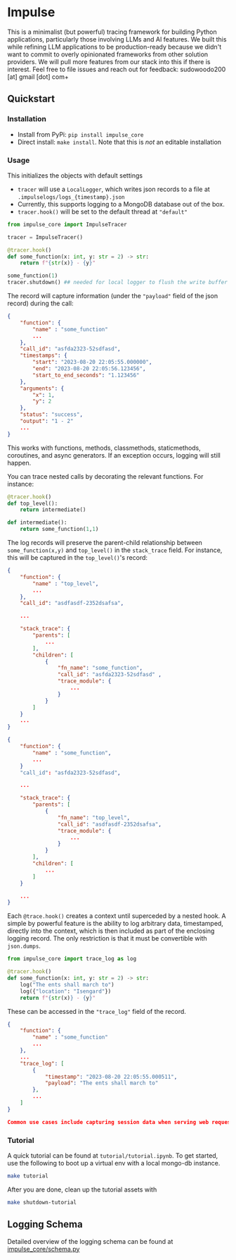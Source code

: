 # Impulse

This is a minimalist (but powerful) tracing framework for building Python applications, particularly those involving LLMs and AI features. We built this while refining LLM applications to be production-ready because we didn't want to commit to overly opinionated frameworks from other solution providers. We will pull more features from our stack into this if there is interest. Feel free to file issues and reach out for feedback: sudowoodo200 [at] gmail [dot] com+

## Quickstart

### Installation
 - Install from PyPi: `pip install impulse_core`
 - Direct install: `make install`. Note that this is _not_ an editable installation

### Usage

This initializes the objects with default settings

 - `tracer` will use a `LocalLogger`, which writes json records to a file at `.impulselogs/logs_{timestamp}.json`
 - Currently, this supports logging to a MongoDB database out of the box.
 - `tracer.hook()` will be set to the default thread at `"default"`

```python
from impulse_core import ImpulseTracer

tracer = ImpulseTracer()

@tracer.hook()
def some_function(x: int, y: str = 2) -> str:
    return f"{str(x)} - {y}"

some_function(1)
tracer.shutdown() ## needed for local logger to flush the write buffer
```
The record will capture information (under the `"payload"` field of the json record) during the call:
```json
{
    "function": {
        "name" : "some_function"
        ...
    },
    "call_id": "asfda2323-52sdfasd",
    "timestamps": {
        "start": "2023-08-20 22:05:55.000000",
        "end": "2023-08-20 22:05:56.123456",
        "start_to_end_seconds": "1.123456"
    },
    "arguments": {
        "x": 1,
        "y": 2
    },
    "status": "success",
    "output": "1 - 2"
    ...
}
```

This works with functions, methods, classmethods, staticmethods, coroutines, and async generators. If an exception occurs, logging will still happen.

You can trace nested calls by decorating the relevant functions. For instance:

```python
@tracer.hook()
def top_level():
    return intermediate()

def intermediate():
    return some_function(1,1)
```

The log records will preserve the parent-child relationship between `some_function(x,y)` and `top_level()` in the `stack_trace` field. For instance, this will be captured in the `top_level()`'s record:

```json
{
    "function": {
        "name" : "top_level",
        ...
    },
    "call_id": "asdfasdf-2352dsafsa",

    ...

    "stack_trace": {
        "parents": [
            ...
        ],
        "children": [
            {
                "fn_name": "some_function",
                "call_id": "asfda2323-52sdfasd" ,
                "trace_module": {
                    ...
                }
            }
        ]
    }
    ...
}

{
    "function": {
        "name" : "some_function",
        ...
    }
    "call_id": "asfda2323-52sdfasd",

    ...

    "stack_trace": {
        "parents": [
            {
                "fn_name": "top_level",
                "call_id": "asdfasdf-2352dsafsa",
                "trace_module": {
                    ...
                }
            }
        ],
        "children": [
            ...
        ]
    }

    ...
}
```

Each `@trace.hook()` creates a context until superceded by a nested hook. A simple by powerful feature is the ability to log arbitrary data, timestamped, directly into the context, which is then included as part of the enclosing logging record. The only restriction is that it must be convertible with `json.dumps`.

```python
from impulse_core import trace_log as log

@tracer.hook()
def some_function(x: int, y: str = 2) -> str:
    log("The ents shall march to")
    log({"location": "Isengard"})
    return f"{str(x)} - {y}"
```

These can be accessed in the `"trace_log"` field of the record.

```json
{
    "function": {
        "name" : "some_function"
        ...
    },
    ...
    "trace_log": [
        {
            "timestamp": "2023-08-20 22:05:55.000511",
            "payload": "The ents shall march to"
        },
        ...
    ]
}

Common use cases include capturing session data when serving web requests and doing more granular logging of function components.
```

### Tutorial

A quick tutorial can be found at `tutorial/tutorial.ipynb`. To get started, use the following to boot up a virtual env with a local mongo-db instance.

```bash
make tutorial
```

After you are done, clean up the tutorial assets with
```bash
make shutdown-tutorial
```

## Logging Schema
Detailed overview of the logging schema can be found at [impulse_core/schema.py](./impulse_core/schema.py)